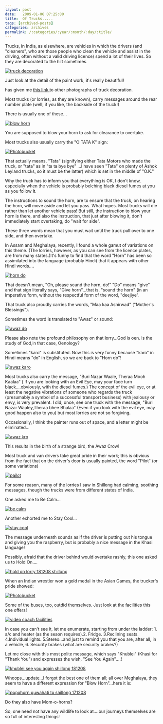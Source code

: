 ```yaml
---
layout: post
date:	2009-01-06 07:25:00
title:  Of Trucks.....
tags: [archived-posts]
categories: archives
permalink: /:categories/:year/:month/:day/:title/
---
```

Trucks, in India, as elsewhere, are vehicles in which the drivers (and "cleaners", who are those people who clean the vehicle and assist in the driving, often without a valid driving licence) spend a lot of their lives. So they are decorated to the hilt sometimes.


<a href="http://s297.photobucket.com/albums/mm205/depontis/?action=view&current=IMG_4816.jpg" target="_blank"><img src="http://i297.photobucket.com/albums/mm205/depontis/IMG_4816.jpg" border="0" alt="truck decoration"></a>

Just look at the detail of the paint work, it's really beautiful!

<lj user="anushsh"> has given me <a href="http://www.janchipchase.com/blog/archives/2008/08/truck_deco.html"> this link </a> to other photographs of truck decoration.

<lj-cut text="if you  want to hold on, stay cool, or stay calm,click here">


Most trucks (or lorries, as they are known), carry messages around the rear number plate (well, if you like, the backside of the truck!)

There is usually one of these...


<a href="http://s297.photobucket.com/albums/mm205/depontis/?action=view&current=IMG_4877-1.jpg" target="_blank"><img src="http://i297.photobucket.com/albums/mm205/depontis/IMG_4877-1.jpg" border="0" alt="blow horn"></a>


You are supposed to blow your horn to ask for clearance to overtake.

Most trucks also usually carry the "O TATA K" sign:

<a href="http://s297.photobucket.com/albums/mm205/depontis/?action=view&current=IMG_4830.jpg" target="_blank"><img src="http://i297.photobucket.com/albums/mm205/depontis/IMG_4830.jpg" border="0" alt="Photobucket"></a>




That actually means, "Tata" (signifying either Tata Motors who made the truck, or "tata" as in "ta ta bye bye" ...I have seen "Tata" on plenty of Ashok Leyland trucks, so it must be the latter) which is set in the middle of "O.K." 


 Why the truck has to inform you that everything is OK, I don't know, especially when the vehicle is probably belching black diesel fumes at you as you follow it.

The instructions  to sound the horn, are to ensure that the truck, on hearing the horn, will move aside and let you pass. What hopes. Most trucks will die rather than let another vehicle pass! But still, the instruction to blow your horn is there, and also the instruction, that just after blowing it, don't immediately start overtaking, do "wait for side". 

These three words mean that you must wait until the truck pull over to one side, and then overtake. 

In Assam and Meghalaya, recently, I found a whole gamut of variations on this theme. (The lorries, however, as you can see from the licence plates, are from many states.)It's funny to find that the word "Horn" has been so assimilated into the language (probably Hindi) that it appears with other Hindi words....


<a href="http://s297.photobucket.com/albums/mm205/depontis/?action=view&current=IMG_4010.jpg" target="_blank"><img src="http://i297.photobucket.com/albums/mm205/depontis/IMG_4010.jpg" border="0" alt="horn do"></a>

That doesn't mean, "Oh, please sound the horn, do!" "Do" means "give" and that sign literally says, "Give horn"...that is,  "sound the horn" (in an imperative form, without the respectful form of the word, "deejiye".


That truck also proudly carries the words, "Maa kaa Ashirwad" ("Mother's Blessings").


Sometimes the word is translated to "Awaz" or sound:



<a href="http://s297.photobucket.com/albums/mm205/depontis/?action=view&current=IMG_4698.jpg" target="_blank"><img src="http://i297.photobucket.com/albums/mm205/depontis/IMG_4698.jpg" border="0" alt="awaz do"></a>

Please also note the profound philosophy on that lorry...God is oen. Is the study of God,in that case, Oenology?

Sometimes "karo" is substituted. Now this is very funny because "karo" in Hindi means "do" in English, so we are back to "Horn do"!


<a href="http://s297.photobucket.com/albums/mm205/depontis/?action=view&current=IMG_4015.jpg" target="_blank"><img src="http://i297.photobucket.com/albums/mm205/depontis/IMG_4015.jpg" border="0" alt="awaz karo"></a>

Most trucks also carry the message, "Buri Nazar Waale, Theraa Mooh Kaalaa" ( If you are looking with an Evil Eye, may your face turn black....obviously, with the diesel fumes.) The concept of the evil eye, or at least the negative vibrations of someone who regards the truck (presumably a symbol of a successful transport business) with jealousy or envy, is very prevalent. I did, once, see one truck with the message, "Buri Nazar Waaley,Theraa bhee Bhalaa" (Even if you look with the evil eye, may good happen also to you) but most lorries are not so forgiving.


Occasionally, I think the painter runs out of space, and a letter might be eliminated...

<a href="http://s297.photobucket.com/albums/mm205/depontis/?action=view&current=IMG_4614.jpg" target="_blank"><img src="http://i297.photobucket.com/albums/mm205/depontis/IMG_4614.jpg" border="0" alt="awaz kro"></a>


This results in the birth of a strange bird, the Awaz Crow!

Most truck and van drivers take great pride in their work; this is obvious from the fact that on the driver's door is usually painted, the word "Pilot" (or some variations)

<a href="http://s297.photobucket.com/albums/mm205/depontis/?action=view&current=IMG_4744.jpg" target="_blank"><img src="http://i297.photobucket.com/albums/mm205/depontis/IMG_4744.jpg" border="0" alt="pailot"></a>


For some reason, many of the lorries I saw in Shillong had calming, soothing messages, though the trucks were from different states of India.

One asked me to Be Calm...

<a href="http://s297.photobucket.com/albums/mm205/depontis/?action=view&current=IMG_4852.jpg" target="_blank"><img src="http://i297.photobucket.com/albums/mm205/depontis/IMG_4852.jpg" border="0" alt="be calm"></a>


Another exhorted me to Stay Cool...

<a href="http://s297.photobucket.com/albums/mm205/depontis/?action=view&current=IMG_4857.jpg" target="_blank"><img src="http://i297.photobucket.com/albums/mm205/depontis/IMG_4857.jpg" border="0" alt="stay cool"></a>

The message underneath sounds as if the driver is putting out his tongue and giving you the raspberry, but is probably a nice message in the Khasi language!

Possibly, afraid that the driver behind would overtake rashly, this one asked us to Hold On....


<a href="http://s297.photobucket.com/albums/mm205/depontis/?action=view&current=IMG_4920.jpg" target="_blank"><img src="http://i297.photobucket.com/albums/mm205/depontis/IMG_4920.jpg" border="0" alt="hold on lorry 181208 shillong"></a>



When an Indian wrestler won a gold medal in the Asian Games, the trucker's pride showed:


<a href="http://s297.photobucket.com/albums/mm205/depontis/?action=view&current=IMG_4907-1.jpg" target="_blank"><img src="http://i297.photobucket.com/albums/mm205/depontis/IMG_4907-1.jpg" border="0" alt="Photobucket"></a>

Some of the buses, too, outdid themselves. Just look at the facilities this one offers!

<a href="http://s297.photobucket.com/albums/mm205/depontis/?action=view&current=IMG_4748.jpg" target="_blank"><img src="http://i297.photobucket.com/albums/mm205/depontis/IMG_4748.jpg" border="0" alt="video coach facilities"></a>

In case you can't see it, let me enumerate, starting from under the ladder: 1. a/c and heater (as the seaon requires).2. Fridge. 3.Reclining seats. 4.Individual lights. 5.Stereo...and just to remind you that you are, after all, in a vehicle, 6. Security brakes (what are security brakes?)



</lj-cut>

Let me close with this most polite message, which says "Khublei" (Khasi for "Thank You") and expresses the wish, "See You Again"....!


<a href="http://s297.photobucket.com/albums/mm205/depontis/?action=view&current=IMG_4878-1.jpg" target="_blank"><img src="http://i297.photobucket.com/albums/mm205/depontis/IMG_4878-1.jpg" border="0" alt="khublei see you again shillong 181208"></a>


Whoops...update...I forgot the best one of them all; all over Meghalaya, they seem to have a different expression for "Blow Horn"...here it is:



<a href="http://s297.photobucket.com/albums/mm205/depontis/?action=view&current=IMG_4820.jpg" target="_blank"><img src="http://i297.photobucket.com/albums/mm205/depontis/IMG_4820.jpg" border="0" alt="popohorn guwahati to shillong 171208"></a>


Do they also have Mom-o-horns?


So, one need not have any wildlife to look at....our journeys themselves are so full of interesting things!
